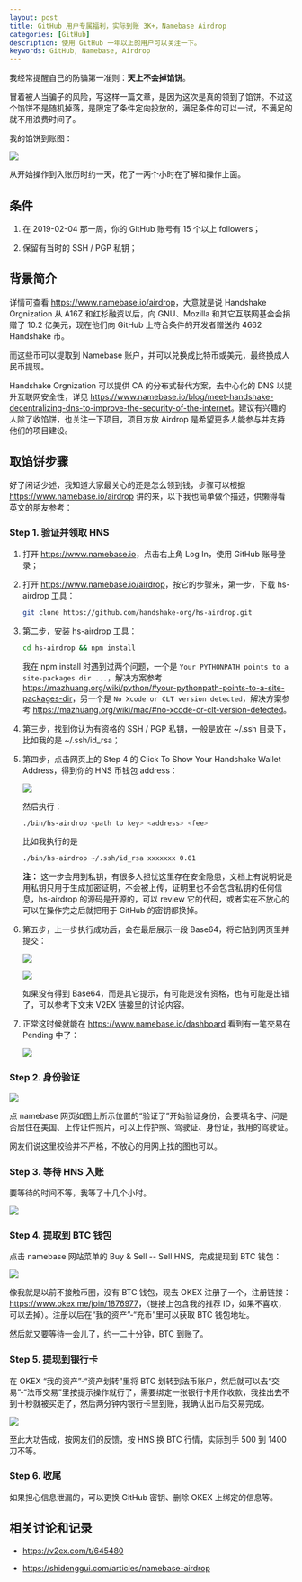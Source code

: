 ```yaml
---
layout: post
title: GitHub 用户专属福利，实际到账 3K+，Namebase Airdrop
categories: [GitHub]
description: 使用 GitHub 一年以上的用户可以关注一下。
keywords: GitHub, Namebase, Airdrop
---
```


我经常提醒自己的防骗第一准则：**天上不会掉馅饼**。

冒着被人当骗子的风险，写这样一篇文章，是因为这次是真的领到了馅饼。不过这个馅饼不是随机掉落，是限定了条件定向投放的，满足条件的可以一试，不满足的就不用浪费时间了。

我的馅饼到账图：

![](/images/blog/airdrop-income.jpeg)

从开始操作到入账历时约一天，花了一两个小时在了解和操作上面。

## 条件

1. 在 2019-02-04 那一周，你的 GitHub 账号有 15 个以上 followers；

2. 保留有当时的 SSH / PGP 私钥；

## 背景简介

详情可查看 <https://www.namebase.io/airdrop>，大意就是说 Handshake Orgnization 从 A16Z 和红杉融资以后，向 GNU、Mozilla 和其它互联网基金会捐赠了 10.2 亿美元，现在他们向 GitHub 上符合条件的开发者赠送约 4662 Handshake 币。

而这些币可以提取到 Namebase 账户，并可以兑换成比特币或美元，最终换成人民币提现。

Handshake Orgnization 可以提供 CA 的分布式替代方案，去中心化的 DNS 以提升互联网安全性，详见 <https://www.namebase.io/blog/meet-handshake-decentralizing-dns-to-improve-the-security-of-the-internet>。建议有兴趣的人除了收馅饼，也关注一下项目，项目方放 Airdrop 是希望更多人能参与并支持他们的项目建设。

## 取馅饼步骤

好了闲话少述，我知道大家最关心的还是怎么领到钱，步骤可以根据 <https://www.namebase.io/airdrop> 讲的来，以下我也简单做个描述，供懒得看英文的朋友参考：

### Step 1. 验证并领取 HNS

1. 打开 <https://www.namebase.io>，点击右上角 Log In，使用 GitHub 账号登录；

2. 打开 <https://www.namebase.io/airdrop>，按它的步骤来，第一步，下载 hs-airdrop 工具：

    ```sh
    git clone https://github.com/handshake-org/hs-airdrop.git
    ```

3. 第二步，安装 hs-airdrop 工具：

    ```sh
    cd hs-airdrop && npm install
    ```

    我在 npm install 时遇到过两个问题，一个是 `Your PYTHONPATH points to a site-packages dir ...`，解决方案参考 <https://mazhuang.org/wiki/python/#your-pythonpath-points-to-a-site-packages-dir>，另一个是 `No Xcode or CLT version detected`，解决方案参考 <https://mazhuang.org/wiki/mac/#no-xcode-or-clt-version-detected>。

4. 第三步，找到你认为有资格的 SSH / PGP 私钥，一般是放在 ~/.ssh 目录下，比如我的是 ~/.ssh/id_rsa；

5. 第四步，点击网页上的 Step 4 的 Click To Show Your Handshake Wallet Address，得到你的 HNS 币钱包 address：

    ![](/images/blog/airdrop-address.jpg)


    然后执行：

    ```sh
    ./bin/hs-airdrop <path to key> <address> <fee>
    ```

    比如我执行的是

    ```sh
    ./bin/hs-airdrop ~/.ssh/id_rsa xxxxxxx 0.01
    ```

    **注：** 这一步会用到私钥，有很多人担忧这里存在安全隐患，文档上有说明说是用私钥只用于生成加密证明，不会被上传，证明里也不会包含私钥的任何信息，hs-airdrop 的源码是开源的，可以 review 它的代码，或者实在不放心的可以在操作完之后就把用于 GitHub 的密钥都换掉。

6. 第五步，上一步执行成功后，会在最后展示一段 Base64，将它贴到网页里并提交：

    ![](/images/blog/airdrop-base64.jpg)

    ![](/images/blog/airdrop-submit.jpg)

    如果没有得到 Base64，而是其它提示，有可能是没有资格，也有可能是出错了，可以参考下文末 V2EX 链接里的讨论内容。

7. 正常这时候就能在 <https://www.namebase.io/dashboard> 看到有一笔交易在 Pending 中了：

    ![](/images/blog/airdrop-pending.jpeg)

### Step 2. 身份验证

![](/images/blog/airdrop-verify.jpeg)

点 namebase 网页如图上所示位置的“验证了”开始验证身份，会要填名字、问是否居住在美国、上传证件照片，可以上传护照、驾驶证、身份证，我用的驾驶证。

网友们说这里校验并不严格，不放心的用网上找的图也可以。

### Step 3. 等待 HNS 入账

要等待的时间不等，我等了十几个小时。

![](/images/blog/airdrop-hns.jpeg)

### Step 4. 提取到 BTC 钱包

点击 namebase 网站菜单的 Buy & Sell -- Sell HNS，完成提现到 BTC 钱包：

![](/images/blog/airdrop-cashout.jpeg)

像我就是以前不接触币圈，没有 BTC 钱包，现去 OKEX 注册了一个，注册链接：<https://www.okex.me/join/1876977>，（链接上包含我的推荐 ID，如果不喜欢，可以去掉）。注册以后在“我的资产”-“充币”里可以获取 BTC 钱包地址。

然后就又要等待一会儿了，约一二十分钟，BTC 到账了。

### Step 5. 提现到银行卡

在 OKEX “我的资产”-“资产划转”里将 BTC 划转到法币账户，然后就可以去“交易”-“法币交易”里按提示操作就行了，需要绑定一张银行卡用作收款，我挂出去不到十秒就被买走了，然后两分钟内银行卡里到账，我确认出币后交易完成。

![](/images/blog/airdrop-done.jpeg)

至此大功告成，按网友们的反馈，按 HNS 换 BTC 行情，实际到手 500 到 1400 刀不等。

### Step 6. 收尾

如果担心信息泄漏的，可以更换 GitHub 密钥、删除 OKEX 上绑定的信息等。

## 相关讨论和记录

- <https://v2ex.com/t/645480>

- <https://shidenggui.com/articles/namebase-airdrop>
